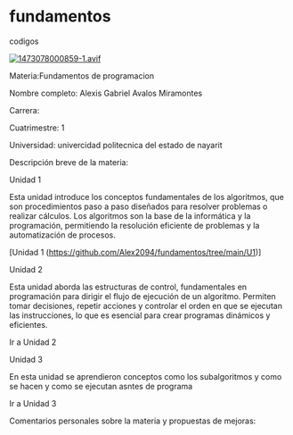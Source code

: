 # fundamentos
codigos 


[![1473078000859-1.avif](https://i.postimg.cc/bvSTfZK2/1473078000859-1.avif)](https://postimg.cc/f3ZXxRWw)

Materia:Fundamentos de programacion

Nombre completo: Alexis Gabriel Avalos Miramontes

Carrera:

Cuatrimestre: 1

Universidad: univercidad politecnica del estado de nayarit

Descripción breve de la materia:

Unidad 1

Esta unidad introduce los conceptos fundamentales de los algoritmos, que son procedimientos paso 
a paso diseñados para resolver problemas o realizar cálculos. Los algoritmos son la base de la informática y 
la programación, permitiendo la resolución eficiente de problemas y la automatización de procesos.

[Unidad 1 (https://github.com/Alex2094/fundamentos/tree/main/U1)]

Unidad 2

Esta unidad aborda las estructuras de control, fundamentales en programación para dirigir
el flujo de ejecución de un algoritmo. Permiten tomar decisiones, repetir acciones y controlar 
el orden en que se ejecutan las instrucciones, lo que es esencial para crear programas dinámicos y eficientes.

Ir a Unidad 2

Unidad 3

En esta unidad se aprendieron conceptos como los subalgoritmos y como se hacen y como se ejecutan asntes de programa 

Ir a Unidad 3

Comentarios personales sobre la materia y propuestas de mejoras:
